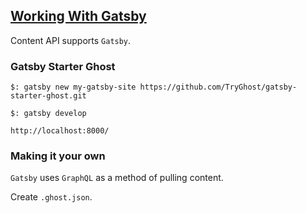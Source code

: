 ## [Working With Gatsby](https://ghost.org/docs/api/v3/gatsby/)

Content API supports `Gatsby`.  

### Gatsby Starter Ghost

```
$: gatsby new my-gatsby-site https://github.com/TryGhost/gatsby-starter-ghost.git

$: gatsby develop
```

```
http://localhost:8000/
```

### Making it your own

`Gatsby` uses `GraphQL` as a method of pulling content.  

Create `.ghost.json`.  
